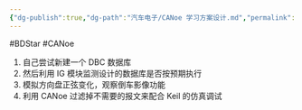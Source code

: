 ```yaml
---
{"dg-publish":true,"dg-path":"汽车电子/CANoe 学习方案设计.md","permalink":"/汽车电子/CANoe 学习方案设计/","created":"2020-03-07T17:16:50.000+08:00","updated":"2025-04-02T15:29:28.000+08:00"}
---
```


#BDStar #CANoe 

1.  自己尝试新建一个 DBC 数据库
2.  然后利用 IG 模块监测设计的数据库是否按预期执行
3.  模拟方向盘正弦变化，观察倒车影像功能
4.  利用 CANoe 过滤掉不需要的报文来配合 Keil 的仿真调试